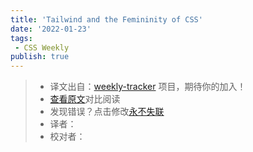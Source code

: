 ```yaml
---
title: 'Tailwind and the Femininity of CSS'
date: '2022-01-23'
tags:
 - CSS Weekly
publish: true
---
```

> * 译文出自：[weekly-tracker](https://github.com/FEDarling/weekly-tracker) 项目，期待你的加入！
> * [查看原文](https://thoughtbot.com/blog/tailwind-and-the-femininity-of-css?utm_source=CSS-Weekly&utm_campaign=Issue-486&utm_medium=web)对比阅读
> * 发现错误？点击修改[永不失联](https://github.com/FEDarling/weekly-tracker/blob/main/weeklys/css_weekly/486/tailwind_and_the_femininity_of_CSS.md)
> * 译者：
> * 校对者：